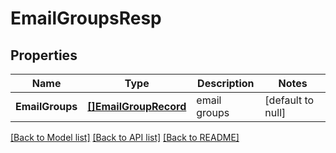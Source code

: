 # EmailGroupsResp

## Properties
Name | Type | Description | Notes
------------ | ------------- | ------------- | -------------
**EmailGroups** | [**[]EmailGroupRecord**](EmailGroupRecord.md) | email groups | [default to null]

[[Back to Model list]](../README.md#documentation-for-models) [[Back to API list]](../README.md#documentation-for-api-endpoints) [[Back to README]](../README.md)


